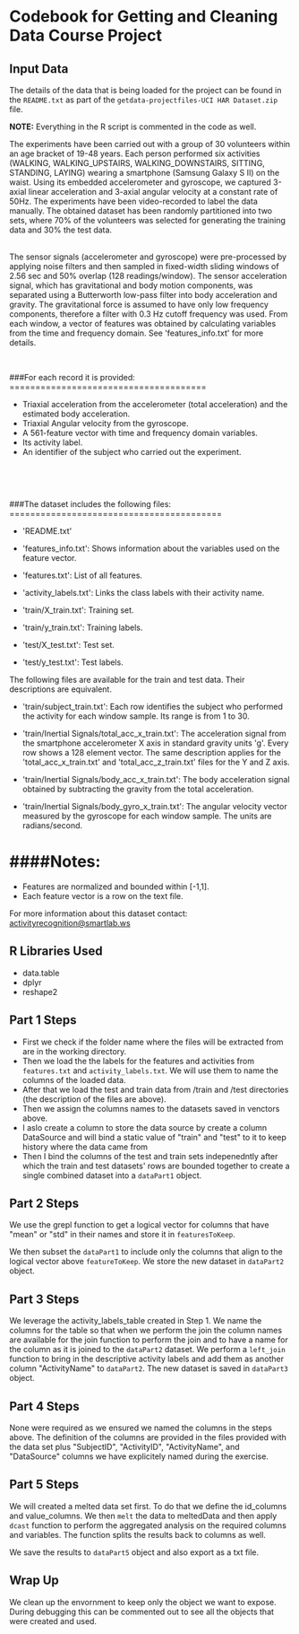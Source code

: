 # Codebook for Getting and Cleaning Data Course Project

## Input Data
The details of the data that is being loaded for the project can be found in the `README.txt` as part of the `getdata-projectfiles-UCI HAR Dataset.zip` file. 

**NOTE:** Everything in the R script is commented in the code as well.

<p>
The experiments have been carried out with a group of 30 volunteers within an age bracket of 19-48 years. Each person performed six activities (WALKING, WALKING_UPSTAIRS, WALKING_DOWNSTAIRS, SITTING, STANDING, LAYING) wearing a smartphone (Samsung Galaxy S II) on the waist. Using its embedded accelerometer and gyroscope, we captured 3-axial linear acceleration and 3-axial angular velocity at a constant rate of 50Hz. The experiments have been video-recorded to label the data manually. The obtained dataset has been randomly partitioned into two sets, where 70% of the volunteers was selected for generating the training data and 30% the test data.</br> 
</p></br>
The sensor signals (accelerometer and gyroscope) were pre-processed by applying noise filters and then sampled in fixed-width sliding windows of 2.56 sec and 50% overlap (128 readings/window). The sensor acceleration signal, which has gravitational and body motion components, was separated using a Butterworth low-pass filter into body acceleration and gravity. The gravitational force is assumed to have only low frequency components, therefore a filter with 0.3 Hz cutoff frequency was used. From each window, a vector of features was obtained by calculating variables from the time and frequency domain. See 'features_info.txt' for more details.</br> 
</p></br>
<p>
###For each record it is provided:</br>
======================================
</br>
<ul>
<li>Triaxial acceleration from the accelerometer (total acceleration) and the estimated body acceleration.</li>
<li>Triaxial Angular velocity from the gyroscope.</li> 
<li>A 561-feature vector with time and frequency domain variables.</li>
<li>Its activity label.</li> 
<li>An identifier of the subject who carried out the experiment.</li>
</ul></br>
</p></br>
<p>
###The dataset includes the following files:
=========================================

- 'README.txt'

- 'features_info.txt': Shows information about the variables used on the feature vector.

- 'features.txt': List of all features.

- 'activity_labels.txt': Links the class labels with their activity name.

- 'train/X_train.txt': Training set.

- 'train/y_train.txt': Training labels.

- 'test/X_test.txt': Test set.

- 'test/y_test.txt': Test labels.

The following files are available for the train and test data. Their descriptions are equivalent. 

- 'train/subject_train.txt': Each row identifies the subject who performed the activity for each window sample. Its range is from 1 to 30. 

- 'train/Inertial Signals/total_acc_x_train.txt': The acceleration signal from the smartphone accelerometer X axis in standard gravity units 'g'. Every row shows a 128 element vector. The same description applies for the 'total_acc_x_train.txt' and 'total_acc_z_train.txt' files for the Y and Z axis. 

- 'train/Inertial Signals/body_acc_x_train.txt': The body acceleration signal obtained by subtracting the gravity from the total acceleration. 

- 'train/Inertial Signals/body_gyro_x_train.txt': The angular velocity vector measured by the gyroscope for each window sample. The units are radians/second. 

####Notes: 
======
- Features are normalized and bounded within [-1,1].
- Each feature vector is a row on the text file.

For more information about this dataset contact: activityrecognition@smartlab.ws

## R Libraries Used

- data.table
- dplyr
- reshape2

## Part 1 Steps

* First we check if the folder name where the files will be extracted from are in the working directory.
* Then we load the the labels for the features and activities from `features.txt` and `activity_labels.txt`. We will use them to name the columns of the loaded data.
* After that we load the test and train data from /train and /test directories (the description of the files are above).
* Then we assign the columns names to the datasets saved in venctors above. 
* I aslo create a column to store the data source by create a column DataSource and will bind a static value of "train" and "test" to it to keep history where the data came from
* Then I bind the columns of the test and train sets indepenedntly after which the train and test datasets' rows are bounded together to create a single combined dataset into a `dataPart1` object.

## Part 2 Steps

We use the grepl function to get a logical vector for columns that have "mean" or "std" in their names and store it in `featuresToKeep`.

We then subset the `dataPart1` to include only the columns that align to the logical vector above `featureToKeep`. We store the new dataset in `dataPart2` object.

## Part 3 Steps

We leverage the activity_labels_table created in Step 1. We name the columns for the table so that when we perform the join the column names are available for the join function to perform the join and to have a name for the column as it is joined to the `dataPart2` dataset. We perform a `left_join` function to bring in the descriptive activity labels and add them as another column "ActivityName" to `dataPart2`. The new dataset is saved in `dataPart3` object.

## Part 4 Steps

None were required as we ensured we named the columns in the steps above. The definition of the columns are provided in the files provided with the data set plus "SubjectID", "ActivityID", "ActivityName", and "DataSource" columns we have explicitely named during the exercise.

## Part 5 Steps

We will created a melted data set first. To do that we define the id_columns and value_columns. We then `melt` the data to meltedData and then apply `dcast` function to perform the aggregated analysis on the required columns and variables. The function splits the results back to columns as well. 

We save the results to `dataPart5` object and also export as a txt file.

## Wrap Up

We clean up the envornment to keep only the object we want to expose. During debugging this can be commented out to see all the objects that were created and used. 
